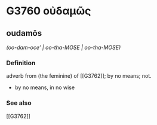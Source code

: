 # G3760 οὐδαμῶς

## oudamōs

_(oo-dam-oce' | oo-tha-MOSE | oo-tha-MOSE)_

### Definition

adverb from (the feminine) of [[G3762]]; by no means; not.

- by no means, in no wise

### See also

[[G3762]]

